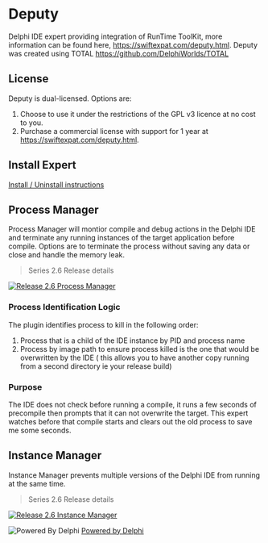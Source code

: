 # Deputy

Delphi IDE expert providing integration of RunTime ToolKit, more information can be found here, https://swiftexpat.com/deputy.html.
Deputy was created using TOTAL https://github.com/DelphiWorlds/TOTAL

## License

Deputy is dual-licensed. Options are: 
1. Choose to use it under the restrictions of the GPL v3 licence at no cost to you.
2. Purchase a commercial license with support for 1 year at https://swiftexpat.com/deputy.html. 

## Install Expert

[Install / Uninstall instructions](https://github.com/SwiftExpat/Deputy/wiki/Deputy-Install---UnInstall)

## Process Manager

Process Manager will montior compile and debug actions in the Delphi IDE and terminate any running instances of the target application before compile. Options are to terminate the process without saving any data or close and handle the memory leak.

> Series 2.6 Release details

[![Release 2.6 Process Manager](https://img.youtube.com/vi/j7EdJcQSELY/hqdefault.jpg)](https://youtu.be/j7EdJcQSELY)  

### Process Identification Logic

The plugin identifies process to kill in the following order:

1. Process that is a child of the IDE instance by PID and process name
2. Process by image path to ensure process killed is the one that would be overwritten by the IDE ( this allows you to have another copy running from a second directory ie your release build)

### Purpose

The IDE does not check before running a compile, it runs a few seconds of precompile then prompts that it can not overwrite the target.  This expert watches before that compile starts and clears out the old process to save me some seconds.

## Instance Manager

Instance Manager prevents multiple versions of the Delphi IDE from running at the same time.

> Series 2.6 Release details

[![Release 2.6 Instance Manager](https://img.youtube.com/vi/xIgnnfIDA2k/hqdefault.jpg)](https://youtu.be/xIgnnfIDA2k)

![Powered By Delphi](https://i1.wp.com/blogs.embarcadero.com/wp-content/uploads/2021/01/Powered-by-Delphi-white-175px-7388078.png?resize=175%2C82&ssl=1)  [Powered by Delphi](https://www.embarcadero.com/products/delphi)
